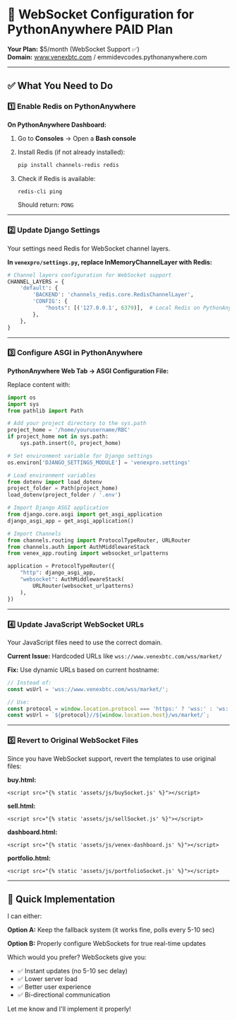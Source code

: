 # 🚀 WebSocket Configuration for PythonAnywhere PAID Plan

**Your Plan:** $5/month (WebSocket Support ✅)  
**Domain:** www.venexbtc.com / emmidevcodes.pythonanywhere.com

---

## ✅ What You Need to Do

### 1️⃣ Enable Redis on PythonAnywhere

**On PythonAnywhere Dashboard:**
1. Go to **Consoles** → Open a **Bash console**
2. Install Redis (if not already installed):
   ```bash
   pip install channels-redis redis
   ```

3. Check if Redis is available:
   ```bash
   redis-cli ping
   ```
   Should return: `PONG`

---

### 2️⃣ Update Django Settings

Your settings need Redis for WebSocket channel layers.

**In `venexpro/settings.py`, replace InMemoryChannelLayer with Redis:**

```python
# Channel layers configuration for WebSocket support
CHANNEL_LAYERS = {
    'default': {
        'BACKEND': 'channels_redis.core.RedisChannelLayer',
        'CONFIG': {
            "hosts": [('127.0.0.1', 6379)],  # Local Redis on PythonAnywhere
        },
    },
}
```

---

### 3️⃣ Configure ASGI in PythonAnywhere

**PythonAnywhere Web Tab → ASGI Configuration File:**

Replace content with:

```python
import os
import sys
from pathlib import Path

# Add your project directory to the sys.path
project_home = '/home/yourusername/RBC'
if project_home not in sys.path:
    sys.path.insert(0, project_home)

# Set environment variable for Django settings
os.environ['DJANGO_SETTINGS_MODULE'] = 'venexpro.settings'

# Load environment variables
from dotenv import load_dotenv
project_folder = Path(project_home)
load_dotenv(project_folder / '.env')

# Import Django ASGI application
from django.core.asgi import get_asgi_application
django_asgi_app = get_asgi_application()

# Import Channels
from channels.routing import ProtocolTypeRouter, URLRouter
from channels.auth import AuthMiddlewareStack
from venex_app.routing import websocket_urlpatterns

application = ProtocolTypeRouter({
    "http": django_asgi_app,
    "websocket": AuthMiddlewareStack(
        URLRouter(websocket_urlpatterns)
    ),
})
```

---

### 4️⃣ Update JavaScript WebSocket URLs

Your JavaScript files need to use the correct domain.

**Current Issue:** Hardcoded URLs like `wss://www.venexbtc.com/wss/market/`

**Fix:** Use dynamic URLs based on current hostname:

```javascript
// Instead of:
const wsUrl = 'wss://www.venexbtc.com/wss/market/';

// Use:
const protocol = window.location.protocol === 'https:' ? 'wss:' : 'ws:';
const wsUrl = `${protocol}//${window.location.host}/ws/market/`;
```

---

### 5️⃣ Revert to Original WebSocket Files

Since you have WebSocket support, revert the templates to use original files:

**buy.html:**
```django
<script src="{% static 'assets/js/buySocket.js' %}"></script>
```

**sell.html:**
```django
<script src="{% static 'assets/js/sellSocket.js' %}"></script>
```

**dashboard.html:**
```django
<script src="{% static 'assets/js/venex-dashboard.js' %}"></script>
```

**portfolio.html:**
```django
<script src="{% static 'assets/js/portfolioSocket.js' %}"></script>
```

---

## 🔧 Quick Implementation

I can either:

**Option A:** Keep the fallback system (it works fine, polls every 5-10 sec)

**Option B:** Properly configure WebSockets for true real-time updates

Which would you prefer? WebSockets give you:
- ✅ Instant updates (no 5-10 sec delay)
- ✅ Lower server load
- ✅ Better user experience
- ✅ Bi-directional communication

Let me know and I'll implement it properly!
